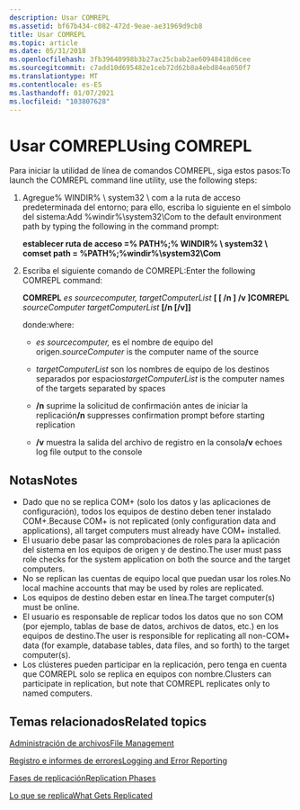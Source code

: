 ```yaml
---
description: Usar COMREPL
ms.assetid: bf67b434-c082-472d-9eae-ae31969d9cb8
title: Usar COMREPL
ms.topic: article
ms.date: 05/31/2018
ms.openlocfilehash: 3fb39640998b3b27ac25cbab2ae60948418d6cee
ms.sourcegitcommit: c7add10d695482e1ceb72d62b8a4ebd84ea050f7
ms.translationtype: MT
ms.contentlocale: es-ES
ms.lasthandoff: 01/07/2021
ms.locfileid: "103807628"
---
```

# <a name="using-comrepl"></a><span data-ttu-id="7f697-103">Usar COMREPL</span><span class="sxs-lookup"><span data-stu-id="7f697-103">Using COMREPL</span></span>

<span data-ttu-id="7f697-104">Para iniciar la utilidad de línea de comandos COMREPL, siga estos pasos:</span><span class="sxs-lookup"><span data-stu-id="7f697-104">To launch the COMREPL command line utility, use the following steps:</span></span>

1.  <span data-ttu-id="7f697-105">Agregue% WINDIR% \\ system32 \\ com a la ruta de acceso predeterminada del entorno; para ello, escriba lo siguiente en el símbolo del sistema:</span><span class="sxs-lookup"><span data-stu-id="7f697-105">Add %windir%\\system32\\Com to the default environment path by typing the following in the command prompt:</span></span>

    <span data-ttu-id="7f697-106">**establecer ruta de acceso =% PATH%;% WINDIR% \\ system32 \\ com**</span><span class="sxs-lookup"><span data-stu-id="7f697-106">**set path = %PATH%;%windir%\\system32\\Com**</span></span>

2.  <span data-ttu-id="7f697-107">Escriba el siguiente comando de COMREPL:</span><span class="sxs-lookup"><span data-stu-id="7f697-107">Enter the following COMREPL command:</span></span>

    <span data-ttu-id="7f697-108">**COMREPL** *es sourcecomputer,* *targetComputerList* **\[ \[ /n \] /v \]**</span><span class="sxs-lookup"><span data-stu-id="7f697-108">**COMREPL** *sourceComputer* *targetComputerList* **\[/n \[/v\]\]**</span></span>

    <span data-ttu-id="7f697-109">donde:</span><span class="sxs-lookup"><span data-stu-id="7f697-109">where:</span></span>

    -   <span data-ttu-id="7f697-110">*es sourcecomputer,* es el nombre de equipo del origen.</span><span class="sxs-lookup"><span data-stu-id="7f697-110">*sourceComputer* is the computer name of the source</span></span>

    -   <span data-ttu-id="7f697-111">*targetComputerList* son los nombres de equipo de los destinos separados por espacios</span><span class="sxs-lookup"><span data-stu-id="7f697-111">*targetComputerList* is the computer names of the targets separated by spaces</span></span>

    -   <span data-ttu-id="7f697-112">**/n** suprime la solicitud de confirmación antes de iniciar la replicación</span><span class="sxs-lookup"><span data-stu-id="7f697-112">**/n** suppresses confirmation prompt before starting replication</span></span>

    -   <span data-ttu-id="7f697-113">**/v** muestra la salida del archivo de registro en la consola</span><span class="sxs-lookup"><span data-stu-id="7f697-113">**/v** echoes log file output to the console</span></span>

## <a name="notes"></a><span data-ttu-id="7f697-114">Notas</span><span class="sxs-lookup"><span data-stu-id="7f697-114">Notes</span></span>

-   <span data-ttu-id="7f697-115">Dado que no se replica COM+ (solo los datos y las aplicaciones de configuración), todos los equipos de destino deben tener instalado COM+.</span><span class="sxs-lookup"><span data-stu-id="7f697-115">Because COM+ is not replicated (only configuration data and applications), all target computers must already have COM+ installed.</span></span>
-   <span data-ttu-id="7f697-116">El usuario debe pasar las comprobaciones de roles para la aplicación del sistema en los equipos de origen y de destino.</span><span class="sxs-lookup"><span data-stu-id="7f697-116">The user must pass role checks for the system application on both the source and the target computers.</span></span>
-   <span data-ttu-id="7f697-117">No se replican las cuentas de equipo local que puedan usar los roles.</span><span class="sxs-lookup"><span data-stu-id="7f697-117">No local machine accounts that may be used by roles are replicated.</span></span>
-   <span data-ttu-id="7f697-118">Los equipos de destino deben estar en línea.</span><span class="sxs-lookup"><span data-stu-id="7f697-118">The target computer(s) must be online.</span></span>
-   <span data-ttu-id="7f697-119">El usuario es responsable de replicar todos los datos que no son COM (por ejemplo, tablas de base de datos, archivos de datos, etc.) en los equipos de destino.</span><span class="sxs-lookup"><span data-stu-id="7f697-119">The user is responsible for replicating all non-COM+ data (for example, database tables, data files, and so forth) to the target computer(s).</span></span>
-   <span data-ttu-id="7f697-120">Los clústeres pueden participar en la replicación, pero tenga en cuenta que COMREPL solo se replica en equipos con nombre.</span><span class="sxs-lookup"><span data-stu-id="7f697-120">Clusters can participate in replication, but note that COMREPL replicates only to named computers.</span></span>

## <a name="related-topics"></a><span data-ttu-id="7f697-121">Temas relacionados</span><span class="sxs-lookup"><span data-stu-id="7f697-121">Related topics</span></span>

<dl> <dt>

[<span data-ttu-id="7f697-122">Administración de archivos</span><span class="sxs-lookup"><span data-stu-id="7f697-122">File Management</span></span>](file-management.md)
</dt> <dt>

[<span data-ttu-id="7f697-123">Registro e informes de errores</span><span class="sxs-lookup"><span data-stu-id="7f697-123">Logging and Error Reporting</span></span>](logging-and-error-reporting.md)
</dt> <dt>

[<span data-ttu-id="7f697-124">Fases de replicación</span><span class="sxs-lookup"><span data-stu-id="7f697-124">Replication Phases</span></span>](replication-phases.md)
</dt> <dt>

[<span data-ttu-id="7f697-125">Lo que se replica</span><span class="sxs-lookup"><span data-stu-id="7f697-125">What Gets Replicated</span></span>](what-gets-replicated.md)
</dt> </dl>

 

 



